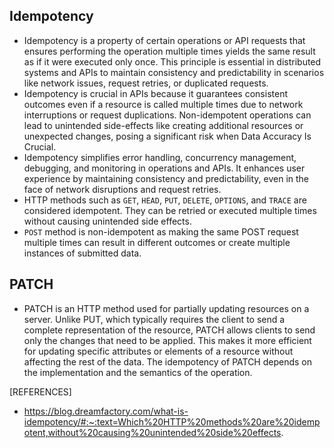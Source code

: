 ## Idempotency
- Idempotency is a property of certain operations or API requests that ensures performing the operation multiple times yields the same result as if it were executed only once. This principle is essential in distributed systems and APIs to maintain consistency and predictability in scenarios like network issues, request retries, or duplicated requests.
- Idempotency is crucial in APIs because it guarantees consistent outcomes even if a resource is called multiple times due to network interruptions or request duplications. Non-idempotent operations can lead to unintended side-effects like creating additional resources or unexpected changes, posing a significant risk when Data Accuracy Is Crucial.
- Idempotency simplifies error handling, concurrency management, debugging, and monitoring in operations and APIs. It enhances user experience by maintaining consistency and predictability, even in the face of network disruptions and request retries.
- HTTP methods such as `GET`, `HEAD`, `PUT`, `DELETE`, `OPTIONS`, and `TRACE` are considered idempotent. They can be retried or executed multiple times without causing unintended side effects.
- `POST` method is non-idempotent as making the same POST request multiple times can result in different outcomes or create multiple instances of submitted data.

## PATCH
- PATCH is an HTTP method used for partially updating resources on a server. Unlike PUT, which typically requires the client to send a complete representation of the resource, PATCH allows clients to send only the changes that need to be applied. This makes it more efficient for updating specific attributes or elements of a resource without affecting the rest of the data. The idempotency of PATCH depends on the implementation and the semantics of the operation.


[REFERENCES]
- https://blog.dreamfactory.com/what-is-idempotency/#:~:text=Which%20HTTP%20methods%20are%20idempotent,without%20causing%20unintended%20side%20effects.